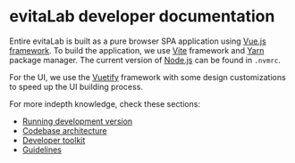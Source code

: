 # evitaLab developer documentation

Entire evitaLab is built as a pure browser SPA application using [Vue.js framework](https://vuejs.org/). To build the application,
we use [Vite](https://vitejs.dev/) framework and [Yarn](https://yarnpkg.com/) package manager. The current version of 
[Node.js](https://nodejs.org/en) can be found in `.nvmrc`.

For the UI, we use the [Vuetify](https://vuetifyjs.com/en/) framework with some design customizations to speed up the UI
building process.

For more indepth knowledge, check these sections:

- [Running development version](running-development-version.md)
- [Codebase architecture](architecture.md)
- [Developer toolkit](toolkit.md)
- [Guidelines](guidelines.md)
